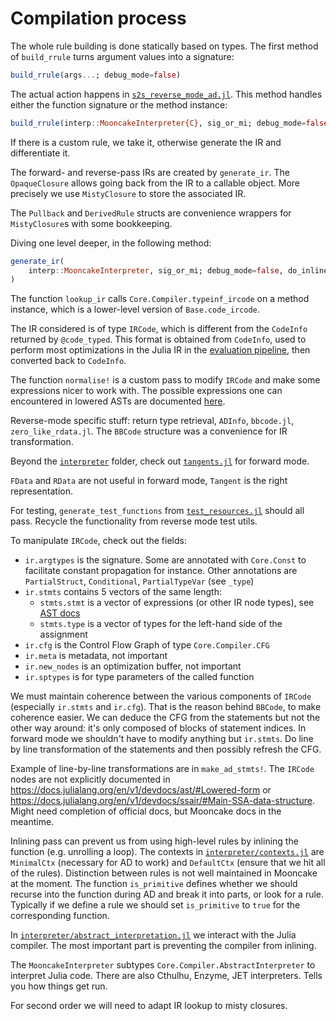 # Compilation process

The whole rule building is done statically based on types. The first method of `build_rrule` turns argument values into a signature:

```julia
build_rrule(args...; debug_mode=false)
```

The actual action happens in [`s2s_reverse_mode_ad.jl`](https://github.com/compintell/Mooncake.jl/blob/main/src/interpreter/s2s_reverse_mode_ad.jl).
This method handles either the function signature or the method instance:

```julia
build_rrule(interp::MooncakeInterpreter{C}, sig_or_mi; debug_mode=false)
```

If there is a custom rule, we take it, otherwise generate the IR and differentiate it.

The forward- and reverse-pass IRs are created by `generate_ir`.
The `OpaqueClosure` allows going back from the IR to a callable object. More precisely we use `MistyClosure` to store the associated IR.

The `Pullback` and `DerivedRule` structs are convenience wrappers for `MistyClosure`s with some bookkeeping.

Diving one level deeper, in the following method:

```julia
generate_ir(
    interp::MooncakeInterpreter, sig_or_mi; debug_mode=false, do_inline=true
)
```

The function `lookup_ir` calls `Core.Compiler.typeinf_ircode` on a method instance, which is a lower-level version of `Base.code_ircode`.

The IR considered is of type `IRCode`, which is different from the `CodeInfo` returned by `@code_typed`.
This format is obtained from `CodeInfo`, used to perform most optimizations in the Julia IR in the [evaluation pipeline](https://docs.julialang.org/en/v1/devdocs/eval/), then converted back to `CodeInfo`.

The function `normalise!` is a custom pass to modify `IRCode` and make some expressions nicer to work with.
The possible expressions one can encountered in lowered ASTs are documented [here](https://docs.julialang.org/en/v1/devdocs/ast/#Lowered-form).

Reverse-mode specific stuff: return type retrieval, `ADInfo`, `bbcode.jl`, `zero_like_rdata.jl`. The `BBCode` structure was a convenience for IR transformation.

Beyond the [`interpreter`](https://github.com/compintell/Mooncake.jl/blob/main/src/interpreter/) folder, check out [`tangents.jl`](https://github.com/compintell/Mooncake.jl/blob/main/src/tangents.jl) for forward mode.

`FData` and `RData` are not useful in forward mode, `Tangent` is the right representation.

For testing, `generate_test_functions` from [`test_resources.jl`](https://github.com/compintell/Mooncake.jl/blob/src/test_utils.jl) should all pass.
Recycle the functionality from reverse mode test utils.

To manipulate `IRCode`, check out the fields:

- `ir.argtypes` is the signature. Some are annotated with `Core.Const` to facilitate constant propagation for instance. Other annotations are `PartialStruct`, `Conditional`, `PartialTypeVar` (see `_type`)
- `ir.stmts` contains 5 vectors of the same length:
  - `stmts.stmt` is a vector of expressions (or other IR node types), see [AST docs](https://docs.julialang.org/en/v1/devdocs/ast/#Lowered-form)
  - `stmts.type` is a vector of types for the left-hand side of the assignment
- `ir.cfg` is the Control Flow Graph of type `Core.Compiler.CFG`
- `ir.meta` is metadata, not important
- `ir.new_nodes` is an optimization buffer, not important
- `ir.sptypes` is for type parameters of the called function

We must maintain coherence between the various components of `IRCode` (especially `ir.stmts` and `ir.cfg`). That is the reason behind `BBCode`, to make coherence easier.
We can deduce the CFG from the statements but not the other way around: it's only composed of blocks of statement indices.
In forward mode we shouldn't have to modify anything but `ir.stmts`.
Do line by line transformation of the statements and then possibly refresh the CFG.

Example of line-by-line transformations are in `make_ad_stmts!`.
The `IRCode` nodes are not explicitly documented in <https://docs.julialang.org/en/v1/devdocs/ast/#Lowered-form> or <https://docs.julialang.org/en/v1/devdocs/ssair/#Main-SSA-data-structure>. Might need completion of official docs, but Mooncake docs in the meantime.

Inlining pass can prevent us from using high-level rules by inlining the function (e.g. unrolling a loop).
The contexts in [`interpreter/contexts.jl`](https://github.com/compintell/Mooncake.jl/blob/src/interpreter/contexts.jl) are `MinimalCtx` (necessary for AD to work) and `DefaultCtx` (ensure that we hit all of the rules).
Distinction between rules is not well maintained in Mooncake at the moment.
The function `is_primitive` defines whether we should recurse into the function during AD and break it into parts, or look for a rule.
Typically if we define a rule we should set `is_primitive` to `true` for the corresponding function.

In [`interpreter/abstract_interpretation.jl`](https://github.com/compintell/Mooncake.jl/blob/src/interpreter/abstract_interpretation.jl) we interact with the Julia compiler.
The most important part is preventing the compiler from inlining.

The `MooncakeInterpreter` subtypes `Core.Compiler.AbstractInterpreter` to interpret Julia code.
There are also Cthulhu, Enzyme, JET interpreters.
Tells you how things get run.

For second order we will need to adapt IR lookup to misty closures.